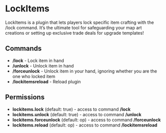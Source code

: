 #  LockItems
LockItems is a plugin that lets players lock specific item crafting with the /lock command. It’s the ultimate tool for safeguarding your map art creations or setting up exclusive trade deals for upgrade templates!



## Commands
- **/lock** - Lock item in hand
- **/unlock** - Unlock item in hand
- **/forceunlock** - Unlock item in your hand, ignoring whether you are the one who locked item
- **/lockitemsreload** - Reload plugin
## Permissions
- **lockitems.lock** (default: true) - access to command **/lock**
- **lockitems.unlock** (default: true) - access to command **/unlock**
- **lockitems.forceunlock** (default: op) - access to command **/forceunlock**
- **lockitems.reload** (default: op) - access to command **/lockitemsreload**
